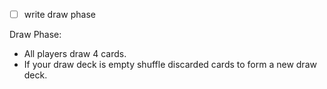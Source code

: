 - [ ] write draw phase 

Draw Phase:
- All players draw 4 cards.
- If your draw deck is empty shuffle discarded cards to form a new draw deck.